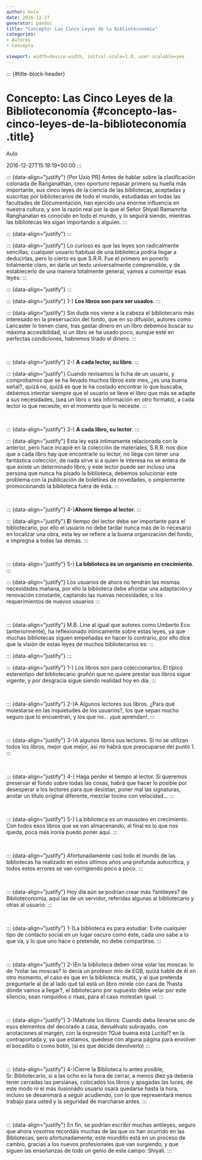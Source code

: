 ```yaml
---
author: Uxío
date: 2016-12-27
generator: pandoc
title: "Concepto: Las Cinco Leyes de la Biblioteconomía"
categories:
- Autores
- Concepto

viewport: width=device-width, initial-scale=1.0, user-scalable=yes
---
```


::: {#title-block-header}
# Concepto: Las Cinco Leyes de la Biblioteconomía {#concepto-las-cinco-leyes-de-la-biblioteconomía .title}

Aulo

2016-12-27T15:19:19+00:00
:::

::: {data-align="justify"}
\[Por Uxío PR\] Antes de hablar sobre la clasificación colonada de
Ranganathan, creo oportuno repasar primero su huella más importante, sus
cinco leyes de la ciencia de las bibliotecas, aceptadas y suscritas por
bibliotecarios de todo el mundo, estudiadas en todas las facultades de
Documentación, han ejercido una enorme influencia en nuestra cultura, y
son la razón real por la que el Señor Shiyali Ramamrita Ranghanatan es
conocido en todo el mundo, y lo seguirá siendo, mientras las bibliotecas
les sigan importando a alguien.
:::

::: {data-align="justify"}
:::

::: {data-align="justify"}
Lo curioso es que las leyes son radicalmente sencillas, cualquier
usuario habitual de una biblioteca podría llegar a deducirlas, pero lo
cierto es que S.R.R. Fue el primero en ponerlo totalmente claro, en
darle un texto universalmente comprensible, y de establecerlo de una
manera totalmente general, vamos a comentar esas leyes:
:::

::: {data-align="justify"}
:::

::: {data-align="justify"}
1-) **Los libros son para ser usados**.
:::

::: {data-align="justify"}
Sin duda nos viene a la cabeza el bibliotecario más interesado en la
preservación del fondo, que en su difusión, autores como Lancaster lo
tienen claro, tras gastar dinero en un libro debemos buscar su máxima
accesibilidad, si un libro se ha usado poco, aunque esté en perfectas
condiciones, habremos tirado el dinero.
:::

 

::: {data-align="justify"}
2-) **A cada lector, su libro**.
:::

::: {data-align="justify"}
Cuando revisamos la ficha de un usuario, y comprobamos que se ha llevado
muchos libros este mes, ¿es una buena señal?, quizá no, quizá es que le
ha costado encontrar lo que buscaba, debemos intentar siempre que el
usuario se lleve el libro que más se adapte a sus necesidades, (sea un
libro o sea información en otro formato), a cada lector lo que necesite,
en el momento que lo necesite.
:::

 

::: {data-align="justify"}
3-) **A cada libro, su lector**.
:::

::: {data-align="justify"}
Esta ley está íntimamente relacionada con la anterior, pero hace incapié
en la colección de materiales, S.R.R. nos dice que a cada libro hay que
encontrarle su lector, no llega con tener una fantástica colección, de
nada sirve si a quien le interesa no se entera de que existe un
determinado libro, y este lector puede ser incluso una persona que nunca
ha pisado la biblioteca, debemos solucionar este problema con la
publicación de boletines de novedades, o simplemente promocionando la
biblioteca fuera de ésta.
:::

 

::: {data-align="justify"}
4-)**Ahorre tiempo al lector.**
:::

::: {data-align="justify"}
**E**l tiempo del lector debe ser importante para el bibliotecario, por
ello el usuario no debe tardar nunca más de lo necesario en localizar
una obra, esta ley se refiere a la buena organización del fondo, e
impregna a todas las demás.
:::

 

::: {data-align="justify"}
5-) **La biblioteca es un organismo en crecimiento**.
:::

::: {data-align="justify"}
Los usuarios de ahora no tendrán las mismas necesidades mañana, por ello
la biblioteca debe afrontar una adaptación y renovación constante,
captando las nuevas necesidades, o los requerimientos de nuevos usuarios
:::

 

::: {data-align="justify"}
M.B. Line al igual que autores como Umberto Eco (anteriormente), ha
reflexionado irónicamente sobre estas leyes, ya que muchas bibliotecas
siguen empeñadas en hacer lo contrario, por ello dice que la visión de
estas leyes de muchos bibliotecarios es:
:::

::: {data-align="justify"}
:::

::: {data-align="justify"}
1-) Los libros son para coleccionarlos. El típico estereotipo del
bibliotecario gruñón que no quiere prestar sus libros sigue vigente, y
por desgracia sigue siendo realidad hoy en día.
:::

 

::: {data-align="justify"}
2-)A Algunos lectores sus libros. ¿Para qué molestarse en las
inquietudes de los usuarios?, los que sepan mucho seguro que lo
encuentran, y los que no... ¡que aprendan!.
:::

 

::: {data-align="justify"}
3-)A algunos libros sus lectores. Si no se utilizan todos los libros,
mejor que mejor, así no habrá que preocuparse del punto 1.
:::

 

::: {data-align="justify"}
4-) Haga perder el tiempo al lector. Si queremos preservar el fondo
sobre todas las cosas, habrá que hacer lo posible por desesperar a los
lectores para que desistan, poner mal las signaturas, anotar un título
original diferente, mezclar tocino con velocidad...
:::

 

::: {data-align="justify"}
5-) La biblioteca es un mausoleo en crecimiento. Con todos esos libros
que se van almacenando, al final es lo que nos queda, poca más ironía
puedo poner aquí.
:::

 

::: {data-align="justify"}
Afortunadamente casi todo el mundo de las bibliotecas ha realizado en
estos últimos años una profunda autocrítica, y todos estos errores se
van corrigiendo poco a poco.
:::

 

::: {data-align="justify"}
Hoy día aún se podrían crear más ?antileyes? de Biblioteconomía, aquí
las de un servidor, referidas algunas al bibliotecario y otras al
usuario:
:::

 

::: {data-align="justify"}
1-)La biblioteca es para estudiar: Evite cualquier tipo de contacto
social en un lugar oscuro como éste, cada uno sabe a lo que va, y lo que
uno hace o pretende, no debe compartirse.
:::

 

::: {data-align="justify"}
2-)En la biblioteca deben oírse volar las moscas: lo de ?volar las
moscas? lo decía un profesor mío de EGB, quizá hable de él en otro
momento, el caso es que en la biblioteca: mutis, y al que pretenda
preguntarle al de al lado qué tal está un libro mírele con cara de
?hasta dónde vamos a llegar?, el bibliotecario por supuesto debe velar
por este silencio, sean ronquidos o risas, para el caso molestan igual.
:::

 

::: {data-align="justify"}
3-)Maltrate los libros: Cuando deba llevarse uno de esos elementos del
decorado a casa, devuélvalo subrayado, con anotaciones al margen, con la
expresión ?Qué buena está Lucita!? en la contraportada y, ya que
estamos, quédese con alguna página para envolver el bocadillo o como
botín, (si es que decide devolverlo)
:::

 

::: {data-align="justify"}
4-)Cierre la Biblioteca lo antes posible, Sr. Bibliotecario, si a las
ocho es la hora de cerrar, a menos diez ya debería tener cerradas las
persianas, colocados los libros y apagadas las luces, de este modo ni el
más ilusionado usuario osará quedarse hasta la hora, incluso se
desanimará a seguir acudiendo, con lo que representará menos trabajo
para usted y la seguridad de marcharse antes.
:::

 

::: {data-align="justify"}
En fin, se podrían escribir muchas antileyes, seguro que ahora vosotros
recordáis muchas de las que os han ocurrido en las Bibliotecas, pero
afortunadamente, este mundillo está en un proceso de cambio, gracias a
los nuevos profesionales que van surgiendo, y que siguen las enseñanzas
de todo un genio de este campo: Shiyali.
:::
